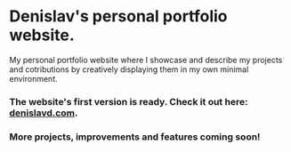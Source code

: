 <h1>Denislav's personal portfolio website.</h1>
<p>My personal portfolio website where I showcase and describe my projects and cotributions by creatively displaying them in my own minimal environment.</p>
<h3>The website's first version is ready. Check it out here: <a href="https://denislavd.com">denislavd.com</a>.</h3>
<h3>More projects, improvements and features coming soon!</h3>
